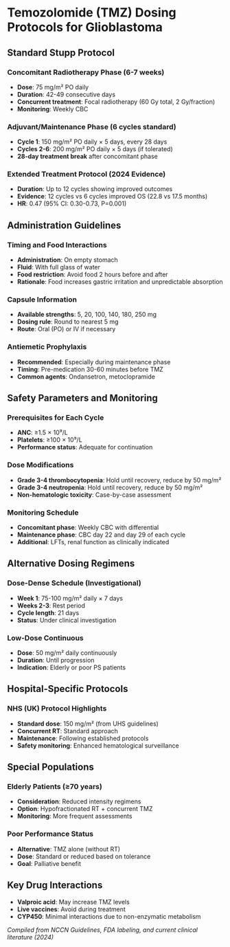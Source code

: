 # Temozolomide (TMZ) Dosing Protocols for Glioblastoma

## Standard Stupp Protocol

### Concomitant Radiotherapy Phase (6-7 weeks)
- **Dose**: 75 mg/m² PO daily
- **Duration**: 42-49 consecutive days
- **Concurrent treatment**: Focal radiotherapy (60 Gy total, 2 Gy/fraction)
- **Monitoring**: Weekly CBC

### Adjuvant/Maintenance Phase (6 cycles standard)
- **Cycle 1**: 150 mg/m² PO daily × 5 days, every 28 days
- **Cycles 2-6**: 200 mg/m² PO daily × 5 days (if tolerated)
- **28-day treatment break** after concomitant phase

### Extended Treatment Protocol (2024 Evidence)
- **Duration**: Up to 12 cycles showing improved outcomes
- **Evidence**: 12 cycles vs 6 cycles improved OS (22.8 vs 17.5 months)
- **HR**: 0.47 (95% CI: 0.30-0.73, P=0.001)

## Administration Guidelines

### Timing and Food Interactions
- **Administration**: On empty stomach
- **Fluid**: With full glass of water
- **Food restriction**: Avoid food 2 hours before and after
- **Rationale**: Food increases gastric irritation and unpredictable absorption

### Capsule Information
- **Available strengths**: 5, 20, 100, 140, 180, 250 mg
- **Dosing rule**: Round to nearest 5 mg
- **Route**: Oral (PO) or IV if necessary

### Antiemetic Prophylaxis
- **Recommended**: Especially during maintenance phase
- **Timing**: Pre-medication 30-60 minutes before TMZ
- **Common agents**: Ondansetron, metoclopramide

## Safety Parameters and Monitoring

### Prerequisites for Each Cycle
- **ANC**: ≥1.5 × 10⁹/L
- **Platelets**: ≥100 × 10⁹/L
- **Performance status**: Adequate for continuation

### Dose Modifications
- **Grade 3-4 thrombocytopenia**: Hold until recovery, reduce by 50 mg/m²
- **Grade 3-4 neutropenia**: Hold until recovery, reduce by 50 mg/m²
- **Non-hematologic toxicity**: Case-by-case assessment

### Monitoring Schedule
- **Concomitant phase**: Weekly CBC with differential
- **Maintenance phase**: CBC day 22 and day 29 of each cycle
- **Additional**: LFTs, renal function as clinically indicated

## Alternative Dosing Regimens

### Dose-Dense Schedule (Investigational)
- **Week 1**: 75-100 mg/m² daily × 7 days
- **Weeks 2-3**: Rest period
- **Cycle length**: 21 days
- **Status**: Under clinical investigation

### Low-Dose Continuous
- **Dose**: 50 mg/m² daily continuously
- **Duration**: Until progression
- **Indication**: Elderly or poor PS patients

## Hospital-Specific Protocols

### NHS (UK) Protocol Highlights
- **Standard dose**: 150 mg/m² (from UHS guidelines)
- **Concurrent RT**: Standard approach
- **Maintenance**: Following established protocols
- **Safety monitoring**: Enhanced hematological surveillance

## Special Populations

### Elderly Patients (≥70 years)
- **Consideration**: Reduced intensity regimens
- **Option**: Hypofractionated RT + concurrent TMZ
- **Monitoring**: More frequent assessments

### Poor Performance Status
- **Alternative**: TMZ alone (without RT)
- **Dose**: Standard or reduced based on tolerance
- **Goal**: Palliative benefit

## Key Drug Interactions
- **Valproic acid**: May increase TMZ levels
- **Live vaccines**: Avoid during treatment
- **CYP450**: Minimal interactions due to non-enzymatic metabolism

*Compiled from NCCN Guidelines, FDA labeling, and current clinical literature (2024)*